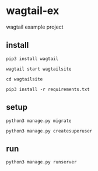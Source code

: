 # wagtail-ex
wagtail example project

## install
`pip3 install wagtail`

`wagtail start wagtailsite`

`cd wagtailsite`

`pip3 install -r requirements.txt`

## setup
`python3 manage.py migrate`

`python3 manage.py createsuperuser`

## run

`python3 manage.py runserver`
